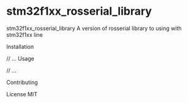 # stm32f1xx_rosserial_library
stm32f1xx_rosserial_library
A version of rosserial library to using with stm32f1xx line

Installation


// ...
Usage


// ...


Contributing


License
MIT
